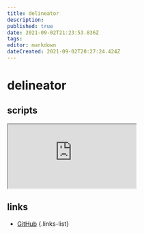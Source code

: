 ```yaml
---
title: delineator
description: 
published: true
date: 2021-09-02T21:23:53.836Z
tags: 
editor: markdown
dateCreated: 2021-09-02T20:27:24.424Z
---
```


# delineator

## scripts

<iframe src="https://p3r7.github.io/norns-gallery-render/?author=delineator"id="gallery-iframe"></iframe>

## links

- [GitHub](https://github.com/robmckinnon)
{.links-list}